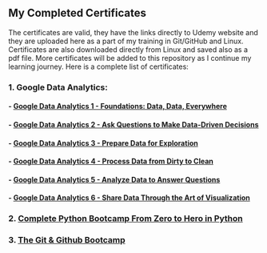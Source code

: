 ## My Completed Certificates

The certificates are valid, they have the links directly to Udemy website and they are uploaded here as a part of my training in Git/GitHub and Linux. Certificates are also downloaded directly from Linux and saved also as a pdf file. More certificates will be added to this repository as I continue my learning journey. 
Here is a complete list of certificates:

### 1. Google Data Analytics:
#### - [Google Data Analytics 1 - Foundations: Data, Data, Everywhere](https://coursera.org/share/e337f014e7bebad5a8fa7f9e22fc57d9)
#### - [Google Data Analytics 2 - Ask Questions to Make Data-Driven Decisions](https://coursera.org/share/680afff5c80a0a61e9ee81b1225844aa)
#### - [Google Data Analytics 3 - Prepare Data for Exploration](https://coursera.org/share/36e2d5b4253f9b9d68b0dad3e34737f0)
#### - [Google Data Analytics 4 - Process Data from Dirty to Clean](https://coursera.org/share/1e55a8323741b62ca7250cdc71c22150)
#### - [Google Data Analytics 5 - Analyze Data to Answer Questions](https://coursera.org/share/1f11919cad460e694eb1412967f934e8)
#### - [Google Data Analytics 6 - Share Data Through the Art of Visualization](https://coursera.org/share/d1c4f7b33939b9afe79495ca903ad939)


### 2. [Complete Python Bootcamp From Zero to Hero in Python](http://ude.my/UC-572adedd-3fe4-4906-b603-215fb4969800)

### 3. [The Git & Github Bootcamp](http://ude.my/UC-a5207a99-8ce8-49f3-9329-2edd9ca18240)

